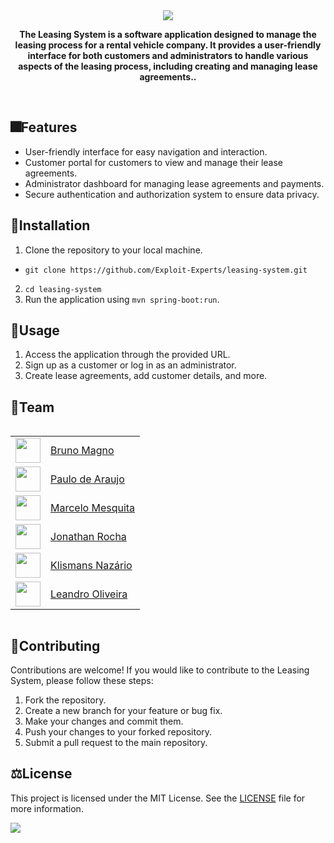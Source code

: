 <div align="center" text-align="center">
    <img src="https://capsule-render.vercel.app/api?type=waving&height=200&color=gradient&text=LEASING%20SYSTEM&reversal=false">
   
   <strong>The Leasing System is a software application designed to manage the leasing process for a rental vehicle company. It provides a user-friendly interface for both customers and administrators to handle various aspects of the leasing process, including creating and managing lease agreements..</strong>
</div>

<br>

## 🎆Features
- User-friendly interface for easy navigation and interaction.
- Customer portal for customers to view and manage their lease agreements.
- Administrator dashboard for managing lease agreements and payments.
- Secure authentication and authorization system to ensure data privacy.

## 📂Installation
1. Clone the repository to your local machine.
- `git clone https://github.com/Exploit-Experts/leasing-system.git`
2. `cd leasing-system`
4. Run the application using `mvn spring-boot:run`.

## 📃Usage
1. Access the application through the provided URL.
2. Sign up as a customer or log in as an administrator.
3. Create lease agreements, add customer details, and more.


## 🧟Team

<div style="display: flex; align-items: center;">


||           |
| ---------------- | ---------------- |
| <img src="https://avatars.githubusercontent.com/u/114788642?v=4" float="left" width="40px" height=40px> | <a href='https://github.com/brunoliratm'>Bruno Magno</a> |
| <img src="https://avatars.githubusercontent.com/u/127964717?v=4" float="left" width="40px" height=40px> | <a href='https://github.com/Paulo-Araujo-Jr'>Paulo de Araujo</a> |
| <img src="https://avatars.githubusercontent.com/u/126338859?v=4" float="left" width="40px" height=40px> | <a href='https://github.com/MrMesquita'>Marcelo Mesquita</a> |
| <img src="https://avatars.githubusercontent.com/u/126990110?v=4" float="left" width="40px" height=40px> | <a href='https://github.com/Jonathanwsr'>Jonathan Rocha</a> |
| <img src="https://avatars.githubusercontent.com/u/180599406?v=4" float="left" width="40px" height=40px> | <a href='https://github.com/Klismans-Nazario'>Klismans Nazário</a> |
| <img src="https://avatars.githubusercontent.com/u/126925371?v=4" float="left" width="40px" height=40px> | <a href='https://github.com/leandrouser'>Leandro Oliveira</a> |


</div>

## 🤝Contributing
Contributions are welcome! If you would like to contribute to the Leasing System, please follow these steps:
1. Fork the repository.
2. Create a new branch for your feature or bug fix.
3. Make your changes and commit them.
4. Push your changes to your forked repository.
5. Submit a pull request to the main repository.

## ⚖️License
This project is licensed under the MIT License. See the [LICENSE](LICENSE) file for more information.

<img src="https://capsule-render.vercel.app/api?type=waving&height=200&color=gradient&reversal=false&section=footer">
